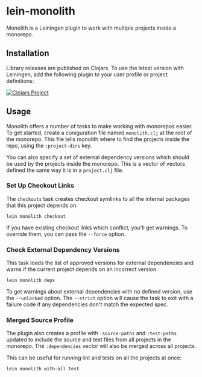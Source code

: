 lein-monolith
=============

Monolith is a Leiningen plugin to work with multiple projects inside a monorepo.

## Installation

Library releases are published on Clojars. To use the latest version with
Leiningen, add the following plugin to your user profile or project
definitions:

[![Clojars Project](http://clojars.org/lein-monolith/lein-monolith/latest-version.svg)](http://clojars.org/lein-monolith/lein-monolith)

## Usage

Monolith offers a number of tasks to make working with monorepos easier. To get
started, create a coniguration file named `monolith.clj` at the root of the
monorepo. This file tells monolith where to find the projects inside the repo,
using the `:project-dirs` key.

You can also specify a set of external dependency versions which should be used
by the projects inside the monorepo. This is a vector of vectors defined the
same way it is in a `project.clj` file.

### Set Up Checkout Links

The `checkouts` task creates checkout symlinks to all the internal packages that
this project depends on.

```
lein monolith checkout
```

If you have existing checkout links which conflict, you'll get warnings. To
override them, you can pass the `--force` option.

### Check External Dependency Versions

This task loads the list of approved versions for external dependencies and
warns if the current project depends on an incorrect version.

```
lein monolith deps
```

To get warnings about external dependencies with no defined version, use the
`--unlocked` option. The `--strict` option will cause the task to exit with a
failure code if any dependencies don't match the expected spec.

### Merged Source Profile

The plugin also creates a profile with `:source-paths` and `:test-paths` updated
to include the source and test files from all projects in the monorepo. The
`:dependencies` vector will also be merged across all projects.

This can be useful for running lint and tests on all the projects at once:

```
lein monolith with-all test
```
